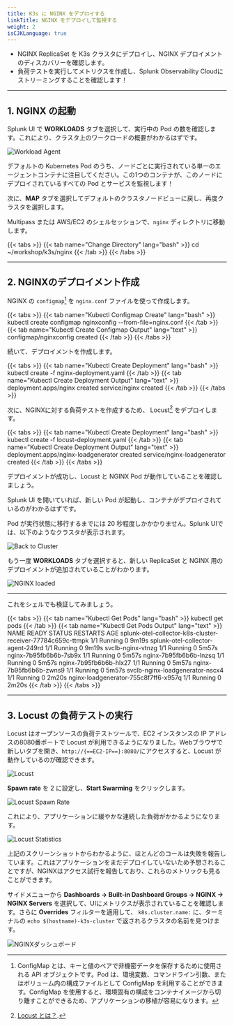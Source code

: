 ```yaml
---
title: K3s に NGINX をデプロイする
linkTitle: NGINX をデプロイして監視する
weight: 2
isCJKLanguage: true
---
```


* NGINX ReplicaSet を K3s クラスタにデプロイし、NGINX デプロイメントのディスカバリーを確認します。
* 負荷テストを実行してメトリクスを作成し、Splunk Observability Cloudにストリーミングすることを確認します！

---

## 1. NGINX の起動

Splunk UI で **WORKLOADS** タブを選択して、実行中の Pod の数を確認します。これにより、クラスタ上のワークロードの概要がわかるはずです。

![Workload Agent](../../../images/k8s-workloads.png)

デフォルトの Kubernetes Pod のうち、ノードごとに実行されている単一のエージェントコンテナに注目してください。この1つのコンテナが、このノードにデプロイされているすべての Pod とサービスを監視します！

次に、**MAP** タブを選択してデフォルトのクラスタノードビューに戻し、再度クラスタを選択します。

Multipass または AWS/EC2 のシェルセッションで、`nginx` ディレクトリに移動します。

{{< tabs >}}
{{< tab name="Change Directory" lang="bash" >}}
cd ~/workshop/k3s/nginx
{{< /tab >}}
{{< /tabs >}}
  
---

## 2. NGINXのデプロイメント作成

NGINX の `configmap`[^1] を `nginx.conf` ファイルを使って作成します。

{{< tabs >}}
{{< tab name="Kubectl Configmap Create" lang="bash" >}}
kubectl create configmap nginxconfig --from-file=nginx.conf
{{< /tab >}}
{{< tab name="Kubectl Create Configmap Output" lang="text" >}}
configmap/nginxconfig created
{{< /tab >}}
{{< /tabs >}}

続いて、デプロイメントを作成します。

{{< tabs >}}
{{< tab name="Kubectl Create Deployment" lang="bash" >}}
kubectl create -f nginx-deployment.yaml
{{< /tab >}}
{{< tab name="Kubectl Create Deployment Output" lang="text" >}}
deployment.apps/nginx created
service/nginx created
{{< /tab >}}
{{< /tabs >}}

次に、NGINXに対する負荷テストを作成するため、 Locust[^2] をデプロイします。

{{< tabs >}}
{{< tab name="Kubectl Create Deployment" lang="bash" >}}
kubectl create -f locust-deployment.yaml
{{< /tab >}}
{{< tab name="Kubectl Create Deployment Output" lang="text" >}}
deployment.apps/nginx-loadgenerator created
service/nginx-loadgenerator created
{{< /tab >}}
{{< /tabs >}}

デプロイメントが成功し、Locust と NGINX Pod が動作していることを確認しましょう。

Splunk UI を開いていれば、新しい Pod が起動し、コンテナがデプロイされているのがわかるはずです。

Pod が実行状態に移行するまでには 20 秒程度しかかかりません。Splunk UIでは、以下のようなクラスタが表示されます。

![Back to Cluster](../../../images/cluster.png)

もう一度 **WORKLOADS** タブを選択すると、新しい ReplicaSet と NGINX 用のデプロイメントが追加されていることがわかります。

![NGINX loaded](../../../images/k8s-workloads-nginx.png)

---

これをシェルでも検証してみましょう。

{{< tabs >}}
{{< tab name="Kubectl Get Pods" lang="bash" >}}
kubectl get pods
{{< /tab >}}
{{< tab name="Kubectl Get Pods Output" lang="text" >}}
NAME                                                          READY   STATUS    RESTARTS   AGE
splunk-otel-collector-k8s-cluster-receiver-77784c659c-ttmpk   1/1     Running   0          9m19s
splunk-otel-collector-agent-249rd                             1/1     Running   0          9m19s
svclb-nginx-vtnzg                                             1/1     Running   0          5m57s
nginx-7b95fb6b6b-7sb9x                                        1/1     Running   0          5m57s
nginx-7b95fb6b6b-lnzsq                                        1/1     Running   0          5m57s
nginx-7b95fb6b6b-hlx27                                        1/1     Running   0          5m57s
nginx-7b95fb6b6b-zwns9                                        1/1     Running   0          5m57s
svclb-nginx-loadgenerator-nscx4                               1/1     Running   0          2m20s
nginx-loadgenerator-755c8f7ff6-x957q                          1/1     Running   0          2m20s
{{< /tab >}}
{{< /tabs >}}

---

## 3. Locust の負荷テストの実行

Locust はオープンソースの負荷テストツールで、EC2 インスタンスの IP アドレスの8080番ポートで Locust が利用できるようになりました。Webブラウザで新しいタブを開き、`http://{==EC2-IP==}:8080/`にアクセスすると、Locust が動作しているのが確認できます。

![Locust](../../../images/nginx-locust.png)

**Spawn rate** を 2 に設定し、**Start Swarming** をクリックします。

![Locust Spawn Rate](../../../images/nginx-locust-spawn-rate.png)

これにより、アプリケーションに緩やかな連続した負荷がかかるようになります。

![Locust Statistics](../../../images/nginx-locust-statistics.png)

上記のスクリーンショットからわかるように、ほとんどのコールは失敗を報告しています。これはアプリケーションをまだデプロイしていないため予想されることですが、NGINXはアクセス試行を報告しており、これらのメトリックも見ることができます。

サイドメニューから **Dashboards → Built-in Dashboard Groups → NGINX → NGINX Servers** を選択して、UIにメトリクスが表示されていることを確認します。さらに **Overrides** フィルターを適用して、 `k8s.cluster.name:` に、ターミナルの `echo $(hostname)-k3s-cluster` で返されるクラスタの名前を見つけます。

![NGINXダッシュボード](../../../images/nginx-dashboard.png)

[^1]: ConfigMap とは、キーと値のペアで非機密データを保存するために使用される API オブジェクトです。Pod は、環境変数、コマンドライン引数、またはボリューム内の構成ファイルとして ConfigMap を利用することができます。ConfigMap を使用すると、環境固有の構成をコンテナイメージから切り離すことができるため、アプリケーションの移植が容易になります。

[^2]: [Locust とは？](https://locust.io/).
